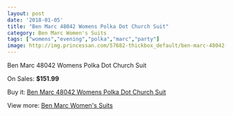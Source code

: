 ```yaml
---
layout: post
date: '2018-01-05'
title: "Ben Marc 48042 Womens Polka Dot Church Suit"
category: Ben Marc Women's Suits
tags: ["womens","evening","polka","marc","party"]
image: http://img.princessan.com/57682-thickbox_default/ben-marc-48042-womens-polka-dot-church-suit.jpg
---
```

Ben Marc 48042 Womens Polka Dot Church Suit

On Sales: **$151.99**
<a href="https://www.princessan.com/en/ben-marc-women-s-suits/25510-ben-marc-48042-womens-polka-dot-church-suit.html"><amp-img layout="responsive" width="600" height="600" src="//img.princessan.com/57682-thickbox_default/ben-marc-48042-womens-polka-dot-church-suit.jpg" alt="Ben Marc 48042 Womens Polka Dot Church Suit 0" /></a>

Buy it: [Ben Marc 48042 Womens Polka Dot Church Suit](https://www.princessan.com/en/ben-marc-women-s-suits/25510-ben-marc-48042-womens-polka-dot-church-suit.html "Ben Marc 48042 Womens Polka Dot Church Suit")

View more: [Ben Marc Women's Suits](https://www.princessan.com/en/217-ben-marc-women-s-suits "Ben Marc Women's Suits")